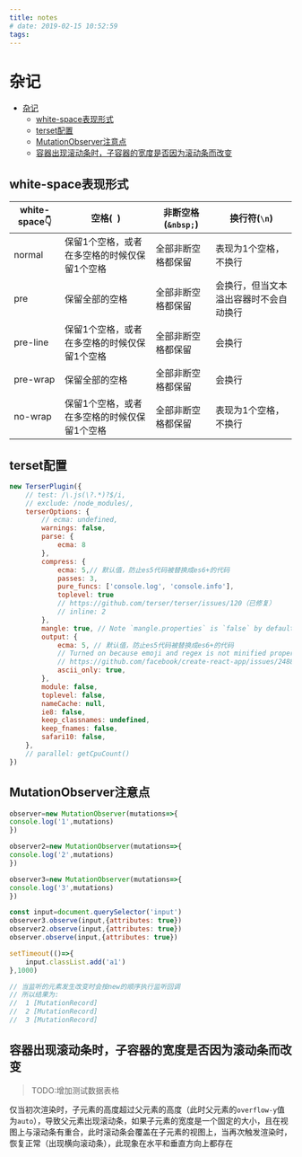 ```yaml
---
title: notes
# date: 2019-02-15 10:52:59
tags:
---
```


# 杂记
<!-- TOC -->

- [杂记](#%e6%9d%82%e8%ae%b0)
  - [white-space表现形式](#white-space%e8%a1%a8%e7%8e%b0%e5%bd%a2%e5%bc%8f)
  - [terset配置](#terset%e9%85%8d%e7%bd%ae)
  - [MutationObserver注意点](#mutationobserver%e6%b3%a8%e6%84%8f%e7%82%b9)
  - [容器出现滚动条时，子容器的宽度是否因为滚动条而改变](#%e5%ae%b9%e5%99%a8%e5%87%ba%e7%8e%b0%e6%bb%9a%e5%8a%a8%e6%9d%a1%e6%97%b6%e5%ad%90%e5%ae%b9%e5%99%a8%e7%9a%84%e5%ae%bd%e5%ba%a6%e6%98%af%e5%90%a6%e5%9b%a0%e4%b8%ba%e6%bb%9a%e5%8a%a8%e6%9d%a1%e8%80%8c%e6%94%b9%e5%8f%98)

<!-- /TOC -->

## white-space表现形式

| white-space👇 | 空格(` `)                                    | 非断空格(`&nbsp;`) | 换行符(`\n`)                           |
| ------------- | -------------------------------------------- | ------------------ | -------------------------------------- |
| normal        | 保留1个空格，或者在多空格的时候仅保留1个空格 | 全部非断空格都保留 | 表现为1个空格，不换行                  |
| pre           | 保留全部的空格                               | 全部非断空格都保留 | 会换行，但当文本溢出容器时不会自动换行 |
| pre-line      | 保留1个空格，或者在多空格的时候仅保留1个空格 | 全部非断空格都保留 | 会换行                                 |
| pre-wrap      | 保留全部的空格                               | 全部非断空格都保留 | 会换行                                 |
| no-wrap       | 保留1个空格，或者在多空格的时候仅保留1个空格 | 全部非断空格都保留 | 表现为1个空格，不换行                  |

<!-- more -->

## terset配置
```javascript
new TerserPlugin({
    // test: /\.js(\?.*)?$/i,
    // exclude: /node_modules/,
    terserOptions: {
        // ecma: undefined,
        warnings: false,
        parse: {
            ecma: 8
        },
        compress: {
            ecma: 5,// 默认值，防止es5代码被替换成es6+的代码
            passes: 3,
            pure_funcs: ['console.log', 'console.info'],
            toplevel: true
            // https://github.com/terser/terser/issues/120（已修复）
            // inline: 2
        },
        mangle: true, // Note `mangle.properties` is `false` by default.
        output: {
            ecma: 5, // 默认值，防止es5代码被替换成es6+的代码
            // Turned on because emoji and regex is not minified properly using default
            // https://github.com/facebook/create-react-app/issues/2488
            ascii_only: true,
        },
        module: false,
        toplevel: false,
        nameCache: null,
        ie8: false,
        keep_classnames: undefined,
        keep_fnames: false,
        safari10: false,
    },
    // parallel: getCpuCount()
})
```

## MutationObserver注意点

```javascript
observer=new MutationObserver(mutations=>{
console.log('1',mutations)
})

observer2=new MutationObserver(mutations=>{
console.log('2',mutations)
})

observer3=new MutationObserver(mutations=>{
console.log('3',mutations)
})

const input=document.querySelector('input')
observer3.observe(input,{attributes: true})
observer2.observe(input,{attributes: true})
observer.observe(input,{attributes: true})

setTimeout(()=>{
    input.classList.add('a1')
},1000)

// 当监听的元素发生改变时会按new的顺序执行监听回调
// 所以结果为:
//  1 [MutationRecord]
//  2 [MutationRecord]
//  3 [MutationRecord]
```

## 容器出现滚动条时，子容器的宽度是否因为滚动条而改变

> TODO:增加测试数据表格

仅当初次渲染时，子元素的高度超过父元素的高度（此时父元素的`overflow-y`值为`auto`），导致父元素出现滚动条，如果子元素的宽度是一个固定的大小，且在视图上与滚动条有重合，此时滚动条会覆盖在子元素的视图上，当再次触发渲染时，恢复正常（出现横向滚动条），此现象在水平和垂直方向上都存在